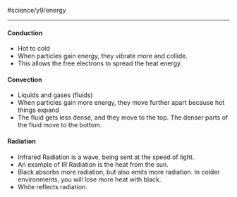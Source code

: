 #science/y9/energy

---
#### Conduction
- Hot to cold
- When particles gain energy, they vibrate more and collide.
- This allows the free electrons to spread the heat energy.

#### Convection
- Liquids and gases (fluids)
- When particles gain more energy, they move further apart because hot things expand
- The fluid gets less dense, and they move to the top. The denser parts of the fluid move to the bottom.

#### Radiation
- Infrared Radiation is a wave, being sent at the speed of light.
- An example of IR Radiation is the heat from the sun.
- Black absorbs more radiation, but also emits more radiation. In colder environments, you will lose more heat with black.
- White reflects radiation.